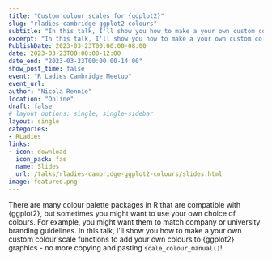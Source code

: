 ```yaml
---
title: "Custom colour scales for {ggplot2}"
slug: "rladies-cambridge-ggplot2-colours"
subtitle: "In this talk, I'll show you how to make a your own custom colour scale functions to add your own colours to {ggplot2} graphics - no more copying and pasting `scale_colour_manual()`!"
excerpt: "In this talk, I'll show you how to make a your own custom colour scale functions to add your own colours to {ggplot2} graphics - no more copying and pasting `scale_colour_manual()`!"
PublishDate: 2023-03-23T00:00:00-08:00
date: 2023-03-23T00:00:00-12:00
date_end: "2023-03-23T00:00:00-14:00"
show_post_time: false
event: "R Ladies Cambridge Meetup"
event_url: 
author: "Nicola Rennie"
location: "Online"
draft: false
# layout options: single, single-sidebar
layout: single
categories:
- RLadies
links:
- icon: download
  icon_pack: fas
  name: Slides
  url: /talks/rladies-cambridge-ggplot2-colours/slides.html
image: featured.png
---
```


There are many colour palette packages in R that are compatible with {ggplot2}, but sometimes you might want to use your own choice of colours. For example, you might want them to match company or university branding guidelines. In this talk, I'll show you how to make a your own custom colour scale functions to add your own colours to {ggplot2} graphics - no more copying and pasting `scale_colour_manual()`!
